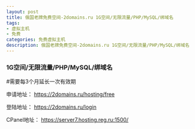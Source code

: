 ```yaml
---
layout: post
title: 俄国老牌免费空间-2domains.ru 1G空间/无限流量/PHP/MySQL/绑域名
tags:
- 虚拟主机
- 免费
categories: 免费虚拟主机
description: 俄国老牌免费空间-2domains.ru 1G空间/无限流量/PHP/MySQL/绑域名
---
```


### 1G空间/无限流量/PHP/MySQL/绑域名

#需要每3个月延长一次有效期

申请地址：
https://2domains.ru/hosting/free

登陆地址：
https://2domains.ru/login

CPanel地址：
https://server7.hosting.reg.ru:1500/
